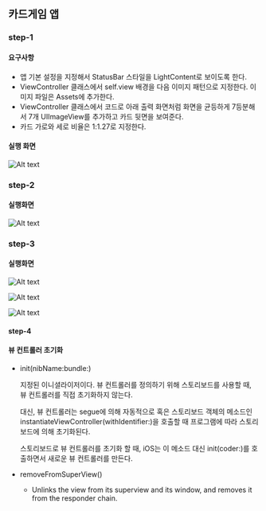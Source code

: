 ## 카드게임 앱

### step-1

#### 요구사항

- 앱 기본 설정을 지정해서 StatusBar 스타일을 LightContent로 보이도록 한다.
- ViewController 클래스에서 self.view 배경을 다음 이미지 패턴으로 지정한다. 이미지 파일은 Assets에 추가한다.
- ViewController 클래스에서 코드로 아래 출력 화면처럼 화면을 균등하게 7등분해서 7개 UIImageView를 추가하고 카드 뒷면을 보여준다.
- 카드 가로와 세로 비율은 1:1.27로 지정한다.

#### 실행 화면

![Alt text](CardGameApp/images/screenshot-step1.jpeg)



### step-2

#### 실행화면

![Alt text](CardGameApp/images/screenshot_step2.jpeg)

### step-3

#### 실행화면

![Alt text](CardGameApp/images/cardgame-step3-01.jpeg)

![Alt text](CardGameApp/images/cardgame-step3-02.jpeg)

![Alt text](CardGameApp/images/cardgame-step3-03.jpeg)

#### step-4

#### 뷰 컨트롤러 초기화

- init(nibName:bundle:)

  지정된 이니셜라이저이다. 뷰 컨트롤러를 정의하기 위해 스토리보드를 사용할 때, 뷰 컨트롤러를 직접 초기화하지 않는다. 

  대신, 뷰 컨트롤러는 segue에 의해 자동적으로 혹은 스토리보드 객체의 메소드인 instantiateViewController(withIdentifier:)을 호출할 때 프로그램에 따라 스토리보드에 의해 초기화된다.

  스토리보드로 뷰 컨트롤러를 초기화 할 때, iOS는 이 메소드 대신 init(coder:)를 호출하면서 새로운 뷰 컨트롤러를 만든다.

- removeFromSuperView()

  - Unlinks the view from its superview and its window, and removes it from the responder chain.
